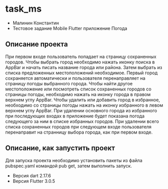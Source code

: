 # task_ms

- Малинин Константин
- Тестовое задание Mobile Flutter приложение Погода

## Описание проекта

При первом входе пользователь попадает на страницу сохраненных городов. Чтобы выбрать город
необходимо нажать иконку поиска в AppBar и начать писать название города или района. Затем выбрать
из списка предложенных местоположений необходимое. Первый город сохраняется автоматически и
пользователя перенаправляет на страницу погоды выбранного города. Чтобы найти другое местоположение
или посмотреть список сохраненных городов со страницы погоды, необходимо нажать на иконку города в
правом верхнем углу AppBar. Чтобы удалить или добавить город в избранное, необходимо со страницы
погоды нажать на иконку избранного в левом верхнем углу AppBar. При удалении основного города из
избранного при последующих входах в приложение будет показана погода следующего за ним в списке
избранных городов. При удалении всего списка сохраненных городов при следующем входе пользователя
перенаправит на странницу выбора города, как при первом входе.

## Описание, как запустить проект

Для запуска проекта необходимо установить пакеты из файла pubspec.yaml командой pub get, затем
выполнить запуск.

- Версия dart 2.17.6
- Версия Flutter 3.0.5
